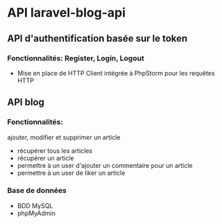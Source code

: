 # API laravel-blog-api

## API d'authentification basée sur le token
### Fonctionnalités: Register, Login, Logout
- Mise en place de HTTP Client intégrée à PhpStorm pour les requêtes HTTP

## API blog
### Fonctionnalités: 
ajouter, modifier et supprimer un article
- récupérer tous les articles
- récupérer un article
- permettre à un user d'ajouter un commentaire pour un article
- permettre à un user de liker un article

### Base de données
- BDD MySQL
- phpMyAdmin

